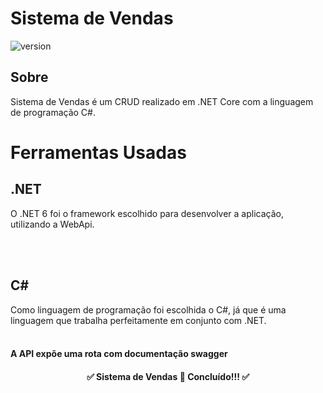 # Sistema de Vendas
![version]( https://img.shields.io/badge/version-1.0.0-Green)

## Sobre
Sistema de Vendas é um CRUD realizado em .NET Core com a linguagem de programação C#.
<br>
# Ferramentas Usadas

## .NET
O .NET 6 foi o framework escolhido para desenvolver a aplicação, utilizando a WebApi.

<br>
<br>

## C#
Como linguagem de programação foi escolhida o C#, já que é uma linguagem que trabalha perfeitamente em conjunto com .NET.
<br>
<br>
#### A API expõe uma rota com documentação swagger
<h4 align="center">
✅  Sistema de Vendas  🚀 Concluído!!!  ✅
</h4>
